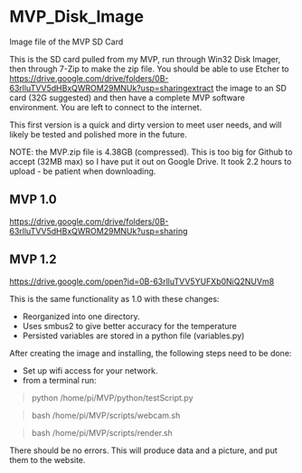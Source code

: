 # MVP_Disk_Image
Image file of the MVP SD Card

This is the SD card pulled from my MVP, run through Win32 Disk Imager, then through 7-Zip to make the zip file.
You should be able to use Etcher to https://drive.google.com/drive/folders/0B-63rlluTVV5dHBxQWROM29MNUk?usp=sharingextract the image to an SD card (32G suggested) and then have a complete MVP software environment.
You are left to connect to the internet.

This first version is a quick and dirty version to meet user needs, and will likely be tested and polished more in the future.

NOTE: the MVP.zip file is 4.38GB (compressed).  This is too big for Github to accept (32MB max) so I have put it out on Google Drive.  It took 2.2 hours to upload - be patient when downloading.

## MVP 1.0

https://drive.google.com/drive/folders/0B-63rlluTVV5dHBxQWROM29MNUk?usp=sharing

## MVP 1.2
https://drive.google.com/open?id=0B-63rlluTVV5YUFXb0NiQ2NUVm8

This is the same functionality as 1.0 with these changes:

- Reorganized into one directory.
- Uses smbus2 to give better accuracy for the temperature
- Persisted variables are stored in a python file (variables.py)

After creating the image and installing, the following steps need to be done:

- Set up wifi access for your network.
- from a terminal run:

> python /home/pi/MVP/python/testScript.py

> bash /home/pi/MVP/scripts/webcam.sh

> bash /home/pi/MVP/scripts/render.sh

There should be no errors.  This will produce data and a picture, and put them to the website.
